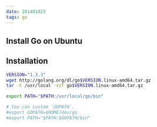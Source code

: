 ```yaml
---
date: 201401025
tags: go
---
```


Install Go on Ubuntu
-------------------------


## Installation

```sh
VERSION="1.3.3"
wget http://golang.org/dl/go$VERSION.linux-amd64.tar.gz
tar -C /usr/local -xzf go$VERSION.linux-amd64.tar.gz

export PATH="$PATH:/usr/local/go/bin"

# You can custom `GOPATH`.
#export GOPATH=$HOME/dev/go
#export PATH="$PATH:$GOPATH/bin"
```
